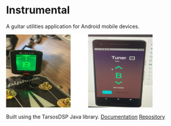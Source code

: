 # Instrumental
A guitar utilities application for Android mobile devices.

<img src="/img/instr_images.png" data-canonical-src="/img/instr_images.png" width="400" height="200" />

Built using the TarsosDSP Java library.
[Documentation](https://0110.be/)
[Repository](https://github.com/JorenSix/TarsosDSP)


